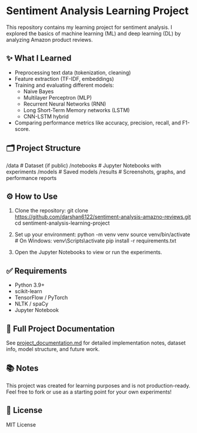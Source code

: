 # Sentiment Analysis Learning Project

This repository contains my learning project for sentiment analysis. I explored the basics of machine learning (ML) and deep learning (DL) by analyzing Amazon product reviews.

## ✨ What I Learned
- Preprocessing text data (tokenization, cleaning)
- Feature extraction (TF-IDF, embeddings)
- Training and evaluating different models:
  - Naive Bayes
  - Multilayer Perceptron (MLP)
  - Recurrent Neural Networks (RNN)
  - Long Short-Term Memory networks (LSTM)
  - CNN-LSTM hybrid
- Comparing performance metrics like accuracy, precision, recall, and F1-score.

## 🗂️ Project Structure

/data              # Dataset (if public)
/notebooks         # Jupyter Notebooks with experiments
/models            # Saved models
/results           # Screenshots, graphs, and performance reports

## ⚙️ How to Use

1. Clone the repository:
   git clone https://github.com/darshan6122/sentiment-analysis-amazno-reviews.git
   cd sentiment-analysis-learning-project

2. Set up your environment:
   python -m venv venv
   source venv/bin/activate  # On Windows: venv\Scripts\activate
   pip install -r requirements.txt

3. Open the Jupyter Notebooks to view or run the experiments.

## ✅ Requirements
- Python 3.9+
- scikit-learn
- TensorFlow / PyTorch
- NLTK / spaCy
- Jupyter Notebook

## 📄 Full Project Documentation
See [project_documentation.md](project_documentation.md) for detailed implementation notes, dataset info, model structure, and future work.

## 📚 Notes
This project was created for learning purposes and is not production-ready.
Feel free to fork or use as a starting point for your own experiments!

## 📄 License
MIT License
